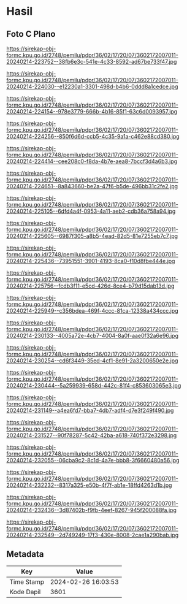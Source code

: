 # Hasil

## Foto C Plano

https://sirekap-obj-formc.kpu.go.id/2748/pemilu/pdpr/36/02/17/20/07/3602172007011-20240214-223752--38fb6e3c-541e-4c33-8592-ad67be733f47.jpg

https://sirekap-obj-formc.kpu.go.id/2748/pemilu/pdpr/36/02/17/20/07/3602172007011-20240214-224030--e12230a1-3301-498d-b4b6-0ddd8a1cedce.jpg

https://sirekap-obj-formc.kpu.go.id/2748/pemilu/pdpr/36/02/17/20/07/3602172007011-20240214-224154--978e3779-666b-4b16-85f1-63c6d0093957.jpg

https://sirekap-obj-formc.kpu.go.id/2748/pemilu/pdpr/36/02/17/20/07/3602172007011-20240214-224256--850f6d6d-ccb5-4c35-9a1a-c462e88cd380.jpg

https://sirekap-obj-formc.kpu.go.id/2748/pemilu/pdpr/36/02/17/20/07/3602172007011-20240214-224414--cee208c0-f8da-4b7e-aea8-7bccf3d4a6b3.jpg

https://sirekap-obj-formc.kpu.go.id/2748/pemilu/pdpr/36/02/17/20/07/3602172007011-20240214-224651--8a843660-be2a-47f6-b5de-496bb31c2fe2.jpg

https://sirekap-obj-formc.kpu.go.id/2748/pemilu/pdpr/36/02/17/20/07/3602172007011-20240214-225105--6dfd4a4f-0953-4a11-aeb2-cdb36a758a94.jpg

https://sirekap-obj-formc.kpu.go.id/2748/pemilu/pdpr/36/02/17/20/07/3602172007011-20240214-225605--6987f305-a8b5-4ead-82d5-81e7255eb7c7.jpg

https://sirekap-obj-formc.kpu.go.id/2748/pemilu/pdpr/36/02/17/20/07/3602172007011-20240214-225436--73951551-3901-4193-8ca0-f10d8fbe444e.jpg

https://sirekap-obj-formc.kpu.go.id/2748/pemilu/pdpr/36/02/17/20/07/3602172007011-20240214-225756--fcdb3f11-e5cd-426d-8ce4-b79d15dab13d.jpg

https://sirekap-obj-formc.kpu.go.id/2748/pemilu/pdpr/36/02/17/20/07/3602172007011-20240214-225949--c356bdea-469f-4ccc-81ca-12338a434ccc.jpg

https://sirekap-obj-formc.kpu.go.id/2748/pemilu/pdpr/36/02/17/20/07/3602172007011-20240214-230133--4005a72e-4cb7-4004-8a0f-aae0f32a6e96.jpg

https://sirekap-obj-formc.kpu.go.id/2748/pemilu/pdpr/36/02/17/20/07/3602172007011-20240214-230254--cd6f3449-35ed-4cf1-8e91-2a3200650e2e.jpg

https://sirekap-obj-formc.kpu.go.id/2748/pemilu/pdpr/36/02/17/20/07/3602172007011-20240214-230444--5a259939-658d-442c-81f4-c853603065e3.jpg

https://sirekap-obj-formc.kpu.go.id/2748/pemilu/pdpr/36/02/17/20/07/3602172007011-20240214-231149--a4ea6fd7-bba7-4db7-adf4-d7e3f249f490.jpg

https://sirekap-obj-formc.kpu.go.id/2748/pemilu/pdpr/36/02/17/20/07/3602172007011-20240214-231527--90f78287-5c42-42ba-a618-740f372e3298.jpg

https://sirekap-obj-formc.kpu.go.id/2748/pemilu/pdpr/36/02/17/20/07/3602172007011-20240214-232055--06cba9c2-8c1d-4a7e-bbb8-3f6660480a56.jpg

https://sirekap-obj-formc.kpu.go.id/2748/pemilu/pdpr/36/02/17/20/07/3602172007011-20240214-232232--8317a325-e50b-4f7f-ab1e-18ffd4263d1b.jpg

https://sirekap-obj-formc.kpu.go.id/2748/pemilu/pdpr/36/02/17/20/07/3602172007011-20240214-232436--3d87402b-f9fb-4eef-8267-945f200088fa.jpg

https://sirekap-obj-formc.kpu.go.id/2748/pemilu/pdpr/36/02/17/20/07/3602172007011-20240214-232549--2d749249-17f3-430e-8008-2cae1a290bab.jpg


## Metadata

| Key        | Value               |
| ---------- | ------------------- |
| Time Stamp | 2024-02-26 16:03:53 |
| Kode Dapil | 3601                |



